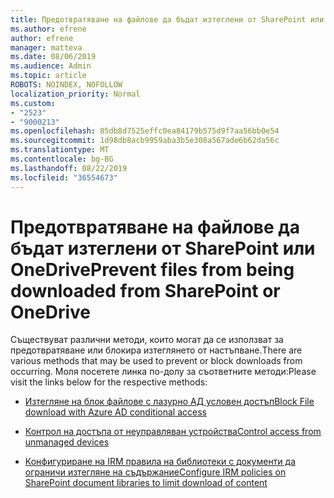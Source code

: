 ```yaml
---
title: Предотвратяване на файлове да бъдат изтеглени от SharePoint или OneDrive
ms.author: efrene
author: efrene
manager: matteva
ms.date: 08/06/2019
ms.audience: Admin
ms.topic: article
ROBOTS: NOINDEX, NOFOLLOW
localization_priority: Normal
ms.custom:
- "2523"
- "9000213"
ms.openlocfilehash: 85db8d7525effc0ea84179b575d9f7aa56bb0e54
ms.sourcegitcommit: 1d98db8acb9959aba3b5e308a567ade6b62da56c
ms.translationtype: MT
ms.contentlocale: bg-BG
ms.lasthandoff: 08/22/2019
ms.locfileid: "36554673"
---
```

# <a name="prevent-files-from-being-downloaded-from-sharepoint-or-onedrive"></a><span data-ttu-id="db2b5-102">Предотвратяване на файлове да бъдат изтеглени от SharePoint или OneDrive</span><span class="sxs-lookup"><span data-stu-id="db2b5-102">Prevent files from being downloaded from SharePoint or OneDrive</span></span>

<span data-ttu-id="db2b5-103">Съществуват различни методи, които могат да се използват за предотвратяване или блокира изтеглянето от настъпване.</span><span class="sxs-lookup"><span data-stu-id="db2b5-103">There are various methods that may be used to prevent or block downloads from occurring.</span></span> <span data-ttu-id="db2b5-104">Моля посетете линка по-долу за съответните методи:</span><span class="sxs-lookup"><span data-stu-id="db2b5-104">Please visit the links below for the respective methods:</span></span>

- [<span data-ttu-id="db2b5-105">Изтегляне на блок файлове с лазурно АД условен достъп</span><span class="sxs-lookup"><span data-stu-id="db2b5-105">Block File download with Azure AD conditional access</span></span>](https://docs.microsoft.com/cloud-app-security/use-case-proxy-block-session-aad#create-a-block-download-policy-for-unmanaged-devices)

- [<span data-ttu-id="db2b5-106">Контрол на достъпа от неуправляван устройства</span><span class="sxs-lookup"><span data-stu-id="db2b5-106">Control access from unmanaged devices</span></span>](https://docs.microsoft.com/sharepoint/control-access-from-unmanaged-devices)

- [<span data-ttu-id="db2b5-107">Конфигуриране на IRM правила на библиотеки с документи да ограничи изтегляне на съдържание</span><span class="sxs-lookup"><span data-stu-id="db2b5-107">Configure IRM policies on SharePoint document libraries to limit download of content</span></span>](https://docs.microsoft.com/office365/securitycompliance/set-up-irm-in-sp-admin-center)
